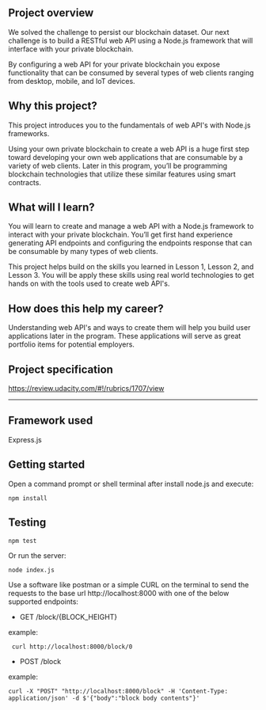 ## Project overview
We solved the challenge to persist our blockchain dataset. Our next challenge is to build a RESTful web API using a Node.js framework that will interface with your private blockchain.

By configuring a web API for your private blockchain you expose functionality that can be consumed by several types of web clients ranging from desktop, mobile, and IoT devices.

## Why this project?
This project introduces you to the fundamentals of web API's with Node.js frameworks.

Using your own private blockchain to create a web API is a huge first step toward developing your own web applications that are consumable by a variety of web clients. Later in this program, you’ll be programming blockchain technologies that utilize these similar features using smart contracts.

## What will I learn?
You will learn to create and manage a web API with a Node.js framework to interact with your private blockchain. You’ll get first hand experience generating API endpoints and configuring the endpoints response that can be consumable by many types of web clients.

This project helps build on the skills you learned in Lesson 1, Lesson 2, and Lesson 3. You will be apply these skills using real world technologies to get hands on with the tools used to create web API's.

## How does this help my career?
Understanding web API's and ways to create them will help you build user applications later in the program. These applications will serve as great portfolio items for potential employers.

## Project specification

https://review.udacity.com/#!/rubrics/1707/view

---

## Framework used

Express.js

## Getting started

Open a command prompt or shell terminal after install node.js and execute:

```
npm install
```

## Testing

```
npm test
```

Or run the server:

```
node index.js
```

Use a software like postman or a simple CURL on the terminal to send the requests to the base url http://localhost:8000 with one of the below supported endpoints:

- GET
/block/{BLOCK_HEIGHT}

example:

```
 curl http://localhost:8000/block/0
```

- POST
/block

example:

```
curl -X "POST" "http://localhost:8000/block" -H 'Content-Type: application/json' -d $'{"body":"block body contents"}'
```
